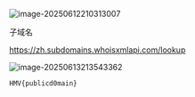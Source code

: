 ![image-20250612210313007](https://7r1umph.top/image/202506122103342.webp)

子域名

https://zh.subdomains.whoisxmlapi.com/lookup

![image-20250613213543362](https://7r1umph.top/image/202506132135949.webp)

```
HMV{publicd0main}
```

